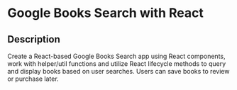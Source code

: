 # Google Books Search with React

## Description
Create a React-based Google Books Search app using React components, work with helper/util functions and utilize React lifecycle methods to query and display books based on user searches. Users can save books to review or purchase later.

